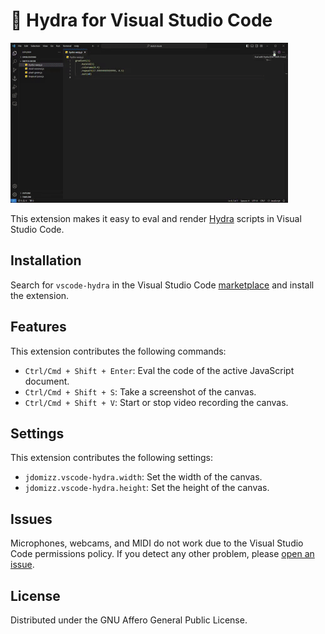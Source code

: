 # 🧩 Hydra for Visual Studio Code

![demo](./media/demo.gif)

This extension makes it easy to eval and render [Hydra](https://hydra.ojack.xyz/) scripts in Visual Studio Code.

## Installation

Search for `vscode-hydra` in the Visual Studio Code [marketplace](https://marketplace.visualstudio.com/vscode) and install the extension.

## Features

This extension contributes the following commands:

- `Ctrl/Cmd + Shift + Enter`: Eval the code of the active JavaScript document.
- `Ctrl/Cmd + Shift + S`: Take a screenshot of the canvas.
- `Ctrl/Cmd + Shift + V`: Start or stop video recording the canvas.

## Settings

This extension contributes the following settings:

* `jdomizz.vscode-hydra.width`: Set the width of the canvas.
* `jdomizz.vscode-hydra.height`: Set the height of the canvas.

## Issues

Microphones, webcams, and MIDI do not work due to the Visual Studio Code permissions policy.
If you detect any other problem, please [open an issue](https://github.com/jdomizz/vscode-hydra/issues).

## License

Distributed under the GNU Affero General Public License.

